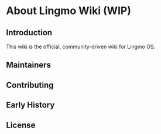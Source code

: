 # About Lingmo Wiki (WIP)
## Introduction
This wiki is the official, community-driven wiki for Lingmo OS.
## Maintainers
## Contributing
## Early History
## License
